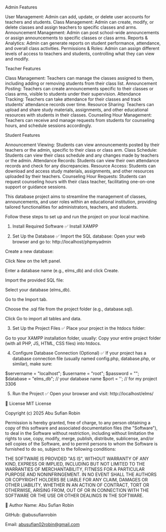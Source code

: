 Admin Features

User Management: Admin can add, update, or delete user accounts for teachers and students.
Class Management: Admin can create, modify, or delete classes and assign teachers to specific classes and arms.
Announcement Management: Admin can post school-wide announcements or assign announcements to specific classes or class arms.
Reports & Analytics: Admin can generate reports on student performance, attendance, and overall class activities.
Permissions & Roles: Admin can assign different levels of access to teachers and students, controlling what they can view and modify.

Teacher Features

Class Management: Teachers can manage the classes assigned to them, including adding or removing students from their class list.
Announcement Posting: Teachers can create announcements specific to their classes or class arms, visible to students under their supervision.
Attendance Tracking: Teachers can take attendance for their classes and track students' attendance records over time.
Resource Sharing: Teachers can upload and share study materials, assignments, and other educational resources with students in their classes.
Counseling Hour Management: Teachers can receive and manage requests from students for counseling hours, and schedule sessions accordingly.

Student Features 

Announcement Viewing: Students can view announcements posted by their teachers or the admin, specific to their class or class arm.
Class Schedule: Students can view their class schedule and any changes made by teachers or the admin.
Attendance Records: Students can view their own attendance records and check for any discrepancies.
Resource Access: Students can download and access study materials, assignments, and other resources uploaded by their teachers.
Counseling Hour Requests: Students can request counseling hours with their class teacher, facilitating one-on-one support or guidance sessions.

This database project aims to streamline the management of classes, announcements, and user roles within an educational institution, providing tailored functionalities for administrators, teachers, and students.

Follow these steps to set up and run the project on your local machine.

1. Install Required Software
✅ Install XAMPP

2. Set Up the Database
✅ Import the SQL database:
  Open your web browser and go to:
        http://localhost/phpmyadmin

Create a new database:

Click New on the left panel.

Enter a database name (e.g., elms_db) and click Create.

Import the provided SQL file:

Select your database (elms_db).

Go to the Import tab.

Choose the .sql file from the project folder (e.g., database.sql).

Click Go to import all tables and data.

3. Set Up the Project Files
✅ Place your project in the htdocs folder:

Go to your XAMPP installation folder, usually:
  Copy your entire project folder (with all PHP, JS, HTML, CSS files) into htdocs. 

4. Configure Database Connection (Optional)
✅ If your project has a database connection file (usually named config.php, database.php, or similar), make sure:

  $servername = "localhost";
  $username = "root";
  $password = "";
  $database = "elms_db"; // your database name
  $port = ''; // for my project 3306 

  5. Run the Project
✅ Open your browser and visit:
  http://localhost/elms/




📄 License
MIT License

Copyright (c) 2025 Abu Sufian Robin

Permission is hereby granted, free of charge, to any person obtaining a copy
of this software and associated documentation files (the "Software"), to deal
in the Software without restriction, including without limitation the rights
to use, copy, modify, merge, publish, distribute, sublicense, and/or sell
copies of the Software, and to permit persons to whom the Software is
furnished to do so, subject to the following conditions:

THE SOFTWARE IS PROVIDED "AS IS", WITHOUT WARRANTY OF ANY KIND, EXPRESS OR
IMPLIED, INCLUDING BUT NOT LIMITED TO THE WARRANTIES OF MERCHANTABILITY,
FITNESS FOR A PARTICULAR PURPOSE AND NONINFRINGEMENT. IN NO EVENT SHALL THE
AUTHORS OR COPYRIGHT HOLDERS BE LIABLE FOR ANY CLAIM, DAMAGES OR OTHER
LIABILITY, WHETHER IN AN ACTION OF CONTRACT, TORT OR OTHERWISE, ARISING FROM,
OUT OF OR IN CONNECTION WITH THE SOFTWARE OR THE USE OR OTHER DEALINGS IN THE
SOFTWARE.

👤 Author
Name: Abu Sufian Robin

GitHub: @abusufianrobin

Email: abusufian02robin@gmail.com 

